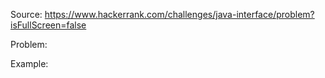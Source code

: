 Source: https://www.hackerrank.com/challenges/java-interface/problem?isFullScreen=false

Problem: 

Example: 
